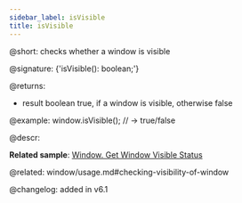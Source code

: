 ```yaml
---
sidebar_label: isVisible
title: isVisible
---          
```


@short: checks whether a window is visible

@signature: {'isVisible(): boolean;'}

@returns: 
- result	boolean		true, if a window is visible, otherwise false 

@example:
window.isVisible(); // -> true/false


@descr:

**Related sample**: [Window. Get Window Visible Status](https://snippet.dhtmlx.com/woz5c09h)

@related: window/usage.md#checking-visibility-of-window

@changelog: added in v6.1